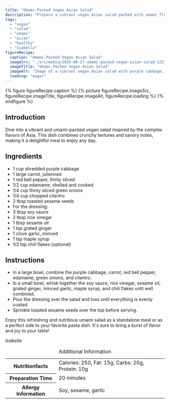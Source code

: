```yaml
---
title: "Umami-Packed Vegan Asian Salad"
description: "Prepare a vibrant vegan Asian salad packed with umami flavors and fresh vegetables, dressed in a savory blend of soy sauce, sesame oil, and spices."
tags:
  - "vegan"
  - "salad"
  - "umami"
  - "asian"
  - "healthy"
  - "Isabella"
figureRecipe: 
  caption: "Umami-Packed Vegan Asian Salad"
  imageSrc: "./src/media/2025-06-27-umami-packed-vegan-asian-salad-1257.png"
  imageTitle: "Umami-Packed Vegan Asian Salad"
  imageAlt: "Image of a vibrant vegan Asian salad with purple cabbage, carrots, red bell peppers, edamame, green onions, and cilantro, dressed in soy sauce mix and sprinkled with sesame seeds, on a minimalist table."
  loading: "eager"
---
```


{% figure figureRecipe.caption %}
{% picture figureRecipe.imageSrc, figureRecipe.imageTitle, figureRecipe.imageAlt, figureRecipe.loading %}
{% endfigure %}

## Introduction

Dive into a vibrant and umami-packed vegan salad inspired by the complex flavors of Asia. This dish combines crunchy textures and savory notes, making it a delightful meal to enjoy any day.

## Ingredients

- 1 cup shredded purple cabbage
- 1 large carrot, julienned
- 1 red bell pepper, thinly sliced
- 1/2 cup edamame, shelled and cooked
- 1/4 cup thinly sliced green onions
- 1/4 cup chopped cilantro
- 2 tbsp toasted sesame seeds
- For the dressing:
- 3 tbsp soy sauce
- 2 tbsp rice vinegar
- 1 tbsp sesame oil
- 1 tsp grated ginger
- 1 clove garlic, minced
- 1 tsp maple syrup
- 1/2 tsp chili flakes (optional)

## Instructions

- In a large bowl, combine the purple cabbage, carrot, red bell pepper, edamame, green onions, and cilantro.
- In a small bowl, whisk together the soy sauce, rice vinegar, sesame oil, grated ginger, minced garlic, maple syrup, and chili flakes until well combined.
- Pour the dressing over the salad and toss until everything is evenly coated.
- Sprinkle toasted sesame seeds over the top before serving.

Enjoy this refreshing and nutritious umami salad as a standalone meal or as a perfect side to your favorite pasta dish. It's sure to bring a burst of flavor and joy to your table!

*Isabella*

<table><caption class='sr-only'>Additional Information</caption><tr><th>Nutritionfacts</th><td>Calories: 250, Fat: 15g, Carbs: 20g, Protein: 10g&nbsp;</td></tr><tr><th>Preparation Time</th><td>20 minutes&nbsp;</td></tr><tr><th>Allergy Information</th><td>Soy, sesame, garlic&nbsp;</td></tr></table>

